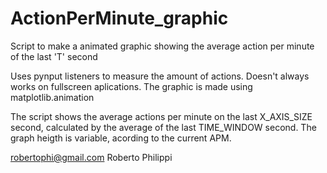 # ActionPerMinute_graphic
Script to make a animated graphic showing the average action per minute of the last 'T' second

Uses pynput listeners to measure the amount of actions. Doesn't always works on fullscreen aplications.
The graphic is made using matplotlib.animation

The script shows the average actions per minute on the last X_AXIS_SIZE second, calculated by the average of the last TIME_WINDOW second.
The graph heigth is variable, acording to the current APM.





robertophi@gmail.com
Roberto Philippi
